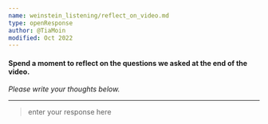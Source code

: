 ```yaml
---
name: weinstein_listening/reflect_on_video.md
type: openResponse
author: @TiaMoin
modified: Oct 2022
---
```


#### Spend a moment to reflect on the questions we asked at the end of the video.

_Please write your thoughts below._

---

> enter your response here
